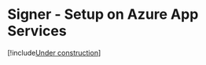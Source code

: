 ﻿# Signer - Setup on Azure App Services

[!include[Under construction](../../../includes/under-construction.md)]
